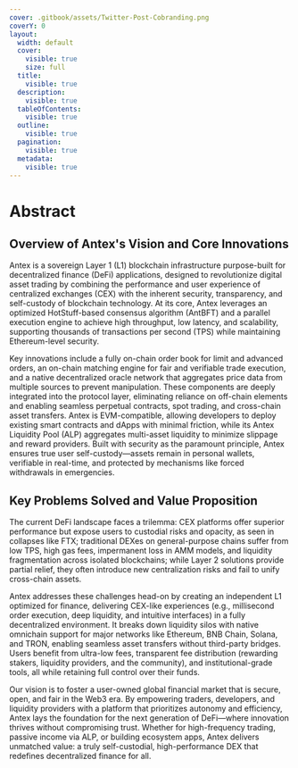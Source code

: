 ```yaml
---
cover: .gitbook/assets/Twitter-Post-Cobranding.png
coverY: 0
layout:
  width: default
  cover:
    visible: true
    size: full
  title:
    visible: true
  description:
    visible: true
  tableOfContents:
    visible: true
  outline:
    visible: true
  pagination:
    visible: true
  metadata:
    visible: true
---
```


# Abstract

## Overview of Antex's Vision and Core Innovations

Antex is a sovereign Layer 1 (L1) blockchain infrastructure purpose-built for decentralized finance (DeFi) applications, designed to revolutionize digital asset trading by combining the performance and user experience of centralized exchanges (CEX) with the inherent security, transparency, and self-custody of blockchain technology. At its core, Antex leverages an optimized HotStuff-based consensus algorithm (AntBFT) and a parallel execution engine to achieve high throughput, low latency, and scalability, supporting thousands of transactions per second (TPS) while maintaining Ethereum-level security.

Key innovations include a fully on-chain order book for limit and advanced orders, an on-chain matching engine for fair and verifiable trade execution, and a native decentralized oracle network that aggregates price data from multiple sources to prevent manipulation. These components are deeply integrated into the protocol layer, eliminating reliance on off-chain elements and enabling seamless perpetual contracts, spot trading, and cross-chain asset transfers. Antex is EVM-compatible, allowing developers to deploy existing smart contracts and dApps with minimal friction, while its Antex Liquidity Pool (ALP) aggregates multi-asset liquidity to minimize slippage and reward providers. Built with security as the paramount principle, Antex ensures true user self-custody—assets remain in personal wallets, verifiable in real-time, and protected by mechanisms like forced withdrawals in emergencies.

## Key Problems Solved and Value Proposition

The current DeFi landscape faces a trilemma: CEX platforms offer superior performance but expose users to custodial risks and opacity, as seen in collapses like FTX; traditional DEXes on general-purpose chains suffer from low TPS, high gas fees, impermanent loss in AMM models, and liquidity fragmentation across isolated blockchains; while Layer 2 solutions provide partial relief, they often introduce new centralization risks and fail to unify cross-chain assets.

Antex addresses these challenges head-on by creating an independent L1 optimized for finance, delivering CEX-like experiences (e.g., millisecond order execution, deep liquidity, and intuitive interfaces) in a fully decentralized environment. It breaks down liquidity silos with native omnichain support for major networks like Ethereum, BNB Chain, Solana, and TRON, enabling seamless asset transfers without third-party bridges. Users benefit from ultra-low fees, transparent fee distribution (rewarding stakers, liquidity providers, and the community), and institutional-grade tools, all while retaining full control over their funds.

Our vision is to foster a user-owned global financial market that is secure, open, and fair in the Web3 era. By empowering traders, developers, and liquidity providers with a platform that prioritizes autonomy and efficiency, Antex lays the foundation for the next generation of DeFi—where innovation thrives without compromising trust. Whether for high-frequency trading, passive income via ALP, or building ecosystem apps, Antex delivers unmatched value: a truly self-custodial, high-performance DEX that redefines decentralized finance for all.
